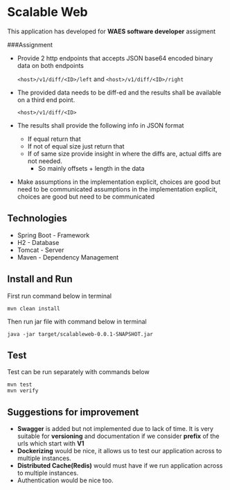 # Scalable Web
This application has developed for <strong>WAES software developer</strong> assigment
	
###Assignment

* Provide 2 http endpoints that accepts JSON base64 encoded binary data on both endpoints
   
    ```<host>/v1/diff/<ID>/left``` and ```<host>/v1/diff/<ID>/right```
     
* The provided data needs to be diff-ed and the results shall be available on a third end
point.

    ```<host>/v1/diff/<ID>```
    
* The results shall provide the following info in JSON format
    * If equal return that
    * If not of equal size just return that
    * If of same size provide insight in where the diffs are, actual diffs are not needed.
        * So mainly offsets + length in the data
* Make assumptions in the implementation explicit, choices are good but need to be
communicated assumptions in the implementation explicit, choices are good but need to be communicated

## Technologies

* Spring Boot - Framework
* H2 - Database
* Tomcat - Server
* Maven - Dependency Management

## Install and Run

First run command below in terminal

```
mvn clean install
```

Then run jar file with command below in terminal

```
java -jar target/scalableweb-0.0.1-SNAPSHOT.jar
```

## Test
Test can be run separately with commands below
```
mvn test
mvn verify
```

 ## Suggestions for improvement
 * <strong>Swagger</strong> is added but not implemented due to lack of time. It is very suitable for <strong>versioning</strong> and documentation if we consider <strong>prefix</strong> of the urls which start with <strong>V1</strong> 
 * <strong>Dockerizing</strong> would be nice, it allows us to test our application across to multiple instances.
 * <strong>Distributed Cache(Redis)</strong> would must have if we run application across to multiple instances. 
 * Authentication would be nice too. 
